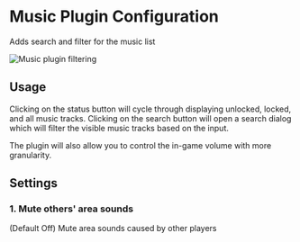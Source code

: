 # Music Plugin Configuration
Adds search and filter for the music list

![Music plugin filtering](https://runelite.net/img/blog/1.5.25-Release/music-filter.png)

## Usage

Clicking on the status button will cycle through displaying unlocked, locked, and all music tracks. Clicking on the search button will open a search dialog which will filter the visible music tracks based on the input.

The plugin will also allow you to control the in-game volume with more granularity.
## Settings

### 1. Mute others' area sounds

(Default Off) Mute area sounds caused by other players

